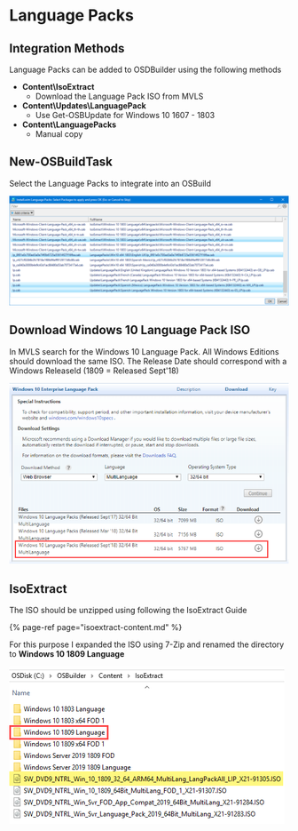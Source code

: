 # Language Packs

## Integration Methods

Language Packs can be added to OSDBuilder using the following methods

* **Content\IsoExtract**
  * Download the Language Pack ISO from MVLS
* **Content\Updates\LanguagePack**
  * Use Get-OSBUpdate for Windows 10 1607 - 1803
* **Content\LanguagePacks**
  * Manual copy

## New-OSBuildTask

Select the Language Packs to integrate into an OSBuild

![](../../../../.gitbook/assets/2019-01-18_2-01-18.png)

## Download Windows 10 Language Pack ISO

In MVLS search for the Windows 10 Language Pack. All Windows Editions should download the same ISO. The Release Date should correspond with a Windows ReleaseId \(1809 = Released Sept'18\)

![](../../../../.gitbook/assets/2019-01-18_0-37-58.png)

## IsoExtract

The ISO should be unzipped using following the IsoExtract Guide

{% page-ref page="isoextract-content.md" %}

For this purpose I expanded the ISO using 7-Zip and renamed the directory to **Windows 10 1809 Language**

![](../../../../.gitbook/assets/2019-01-18_0-43-17.png)

